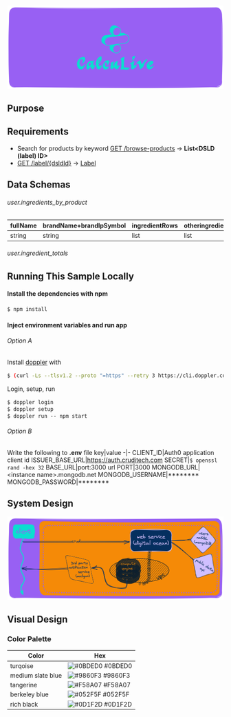 ![CalcuLive](/public/assets/img/logo/calculiverounded.png)
## Purpose
## Requirements
* Search for products by keyword [GET /browse-products](https://api.ods.od.nih.gov/dsld/v9/#browseProducts) → **List\<DSLD (label) ID\>**
* [GET /label/{dsldId}](https://api.ods.od.nih.gov/dsld/v9/#getLabel) → [Label](https://api.ods.od.nih.gov/dsld/v9/#Label)

## Data Schemas
###### user.ingredients_by_product<List>
fullName | brandName+brandIpSymbol | ingredientRows | otheringredients.ingredients 
-|-|-|-
string | string | list | list

###### user.ingredient_totals



## Running This Sample Locally

#### Install the dependencies with npm

```bash
$ npm install
```


#### Inject environment variables and run app
###### Option A
Install [doppler](https://dashboard.doppler.com/workplace/02491f71b74d63f6280c/projects) with
```bash
$ (curl -Ls --tlsv1.2 --proto "=https" --retry 3 https://cli.doppler.com/install.sh || wget -t 3 -qO- https://cli.doppler.com/install.sh) | sudo sh
```
Login, setup, run
```doppler
$ doppler login
$ doppler setup
$ doppler run -- npm start
```

###### Option B
Write the following to **.env** file
key|value
-|-
CLIENT_ID|Auth0 application client id
ISSUER_BASE_URL|https://auth.cruditech.com
SECRET|`$ openssl rand -hex 32`
BASE_URL|port:3000 url
PORT|3000
MONGODB_URL|\<instance name\>.mongodb.net
MONGODB_USERNAME|********
MONGODB_PASSWORD|********

## System Design
![CalcuLive System Diagram](/public/assets/img/calculiveroundedsysdiagram.png)

## Visual Design

### Color Palette

| Color             | Hex                                                                |
| ----------------- | ------------------------------------------------------------------ |
| turqoise | ![#0BDED0](https://via.placeholder.com/20/0BDED0?text=+) #0BDED0 |
| medium slate blue | ![#9860F3](https://via.placeholder.com/20/9860F3?text=+) #9860F3 |
| tangerine | ![#F58A07](https://via.placeholder.com/20/F58A07?text=+) #F58A07 |
| berkeley blue | ![#052F5F](https://via.placeholder.com/20/052F5F?text=+) #052F5F |
| rich black | ![#0D1F2D](https://via.placeholder.com/20/0D1F2D?text=+) #0D1F2D |

